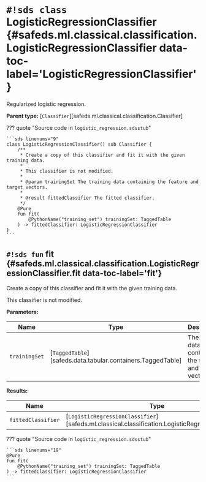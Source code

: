 # `#!sds class` LogisticRegressionClassifier {#safeds.ml.classical.classification.LogisticRegressionClassifier data-toc-label='LogisticRegressionClassifier'}

Regularized logistic regression.

**Parent type:** [`Classifier`][safeds.ml.classical.classification.Classifier]

??? quote "Source code in `logistic_regression.sdsstub`"

    ```sds linenums="9"
    class LogisticRegressionClassifier() sub Classifier {
        /**
         * Create a copy of this classifier and fit it with the given training data.
         *
         * This classifier is not modified.
         *
         * @param trainingSet The training data containing the feature and target vectors.
         *
         * @result fittedClassifier The fitted classifier.
         */
        @Pure
        fun fit(
            @PythonName("training_set") trainingSet: TaggedTable
        ) -> fittedClassifier: LogisticRegressionClassifier
    }
    ```

## `#!sds fun` fit {#safeds.ml.classical.classification.LogisticRegressionClassifier.fit data-toc-label='fit'}

Create a copy of this classifier and fit it with the given training data.

This classifier is not modified.

**Parameters:**

| Name | Type | Description | Default |
|------|------|-------------|---------|
| `trainingSet` | [`TaggedTable`][safeds.data.tabular.containers.TaggedTable] | The training data containing the feature and target vectors. | - |

**Results:**

| Name | Type | Description |
|------|------|-------------|
| `fittedClassifier` | [`LogisticRegressionClassifier`][safeds.ml.classical.classification.LogisticRegressionClassifier] | The fitted classifier. |

??? quote "Source code in `logistic_regression.sdsstub`"

    ```sds linenums="19"
    @Pure
    fun fit(
        @PythonName("training_set") trainingSet: TaggedTable
    ) -> fittedClassifier: LogisticRegressionClassifier
    ```

